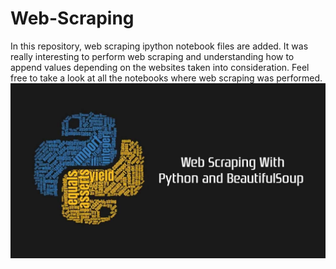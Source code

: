 # Web-Scraping
In this repository, web scraping ipython notebook files are added. It was really interesting to perform web scraping and understanding how to append values depending on the websites taken into consideration. Feel free to take a look at all the notebooks where web scraping was performed.
<img src = "https://github.com/ravichan18/images/blob/main/web-scraping.jpeg" width = "1000"/>
